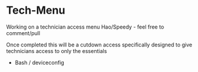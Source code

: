 # Tech-Menu
Working on a technician access menu
Hao/Speedy - feel free to comment/pull

Once completed this will be a cutdown access specifically designed to give technicians access to only the essentials
- Bash / deviceconfig
